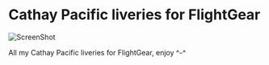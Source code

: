 Cathay Pacific liveries for FlightGear
================================================

![ScreenShot](https://raw.githubusercontent.com/Hornet979/Cathay-Pacific-liveries/HOP.png)

All my Cathay Pacific liveries for FlightGear, enjoy ^-^
